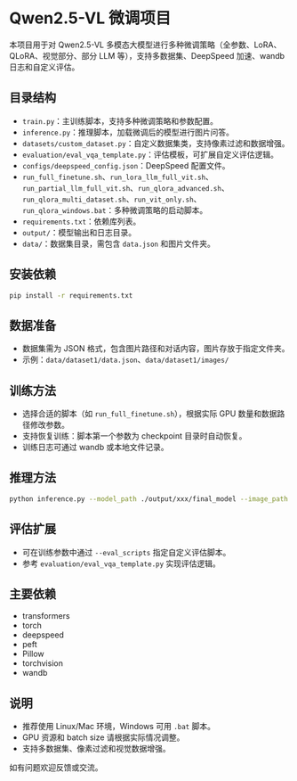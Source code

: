 # Qwen2.5-VL 微调项目

本项目用于对 Qwen2.5-VL 多模态大模型进行多种微调策略（全参数、LoRA、QLoRA、视觉部分、部分 LLM 等），支持多数据集、DeepSpeed 加速、wandb 日志和自定义评估。

## 目录结构
- `train.py`：主训练脚本，支持多种微调策略和参数配置。
- `inference.py`：推理脚本，加载微调后的模型进行图片问答。
- `datasets/custom_dataset.py`：自定义数据集类，支持像素过滤和数据增强。
- `evaluation/eval_vqa_template.py`：评估模板，可扩展自定义评估逻辑。
- `configs/deepspeed_config.json`：DeepSpeed 配置文件。
- `run_full_finetune.sh`、`run_lora_llm_full_vit.sh`、`run_partial_llm_full_vit.sh`、`run_qlora_advanced.sh`、`run_qlora_multi_dataset.sh`、`run_vit_only.sh`、`run_qlora_windows.bat`：多种微调策略的启动脚本。
- `requirements.txt`：依赖库列表。
- `output/`：模型输出和日志目录。
- `data/`：数据集目录，需包含 `data.json` 和图片文件夹。

## 安装依赖
```bash
pip install -r requirements.txt
```

## 数据准备
- 数据集需为 JSON 格式，包含图片路径和对话内容，图片存放于指定文件夹。
- 示例：`data/dataset1/data.json`、`data/dataset1/images/`

## 训练方法
- 选择合适的脚本（如 `run_full_finetune.sh`），根据实际 GPU 数量和数据路径修改参数。
- 支持恢复训练：脚本第一个参数为 checkpoint 目录时自动恢复。
- 训练日志可通过 wandb 或本地文件记录。

## 推理方法
```bash
python inference.py --model_path ./output/xxx/final_model --image_path ./test.jpg --prompt "图片里有什么？"
```

## 评估扩展
- 可在训练参数中通过 `--eval_scripts` 指定自定义评估脚本。
- 参考 `evaluation/eval_vqa_template.py` 实现评估逻辑。

## 主要依赖
- transformers
- torch
- deepspeed
- peft
- Pillow
- torchvision
- wandb

## 说明
- 推荐使用 Linux/Mac 环境，Windows 可用 `.bat` 脚本。
- GPU 资源和 batch size 请根据实际情况调整。
- 支持多数据集、像素过滤和视觉数据增强。

如有问题欢迎反馈或交流。
